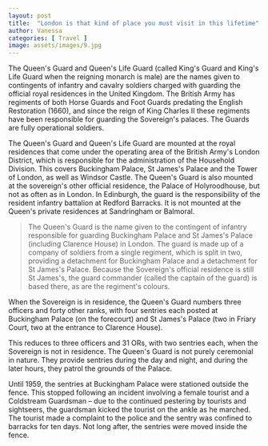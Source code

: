 ```yaml
---
layout: post
title:  "London is that kind of place you must visit in this lifetime"
author: Vanessa
categories: [ Travel ]
image: assets/images/9.jpg
---
```


The Queen's Guard and Queen's Life Guard (called King's Guard and King's Life Guard when the reigning monarch is male) are the names given to contingents of infantry and cavalry soldiers charged with guarding the official royal residences in the United Kingdom. The British Army has regiments of both Horse Guards and Foot Guards predating the English Restoration (1660), and since the reign of King Charles II these regiments have been responsible for guarding the Sovereign's palaces. The Guards are fully operational soldiers.

The Queen's Guard and Queen's Life Guard are mounted at the royal residences that come under the operating area of the British Army's London District, which is responsible for the administration of the Household Division. This covers Buckingham Palace, St James's Palace and the Tower of London, as well as Windsor Castle. The Queen's Guard is also mounted at the sovereign's other official residence, the Palace of Holyroodhouse, but not as often as in London. In Edinburgh, the guard is the responsibility of the resident infantry battalion at Redford Barracks. It is not mounted at the Queen's private residences at Sandringham or Balmoral.

> The Queen's Guard is the name given to the contingent of infantry responsible for guarding Buckingham Palace and St James's Palace (including Clarence House) in London. The guard is made up of a company of soldiers from a single regiment, which is split in two, providing a detachment for Buckingham Palace and a detachment for St James's Palace. Because the Sovereign's official residence is still St James's, the guard commander (called the captain of the guard) is based there, as are the regiment's colours. 

When the Sovereign is in residence, the Queen's Guard numbers three officers and forty other ranks, with four sentries each posted at Buckingham Palace (on the forecourt) and St James's Palace (two in Friary Court, two at the entrance to Clarence House). 

This reduces to three officers and 31 ORs, with two sentries each, when the Sovereign is not in residence. The Queen's Guard is not purely ceremonial in nature. They provide sentries during the day and night, and during the later hours, they patrol the grounds of the Palace. 

Until 1959, the sentries at Buckingham Palace were stationed outside the fence. This stopped following an incident involving a female tourist and a Coldstream Guardsman – due to the continued pestering by tourists and sightseers, the guardsman kicked the tourist on the ankle as he marched. The tourist made a complaint to the police and the sentry was confined to barracks for ten days. Not long after, the sentries were moved inside the fence.
